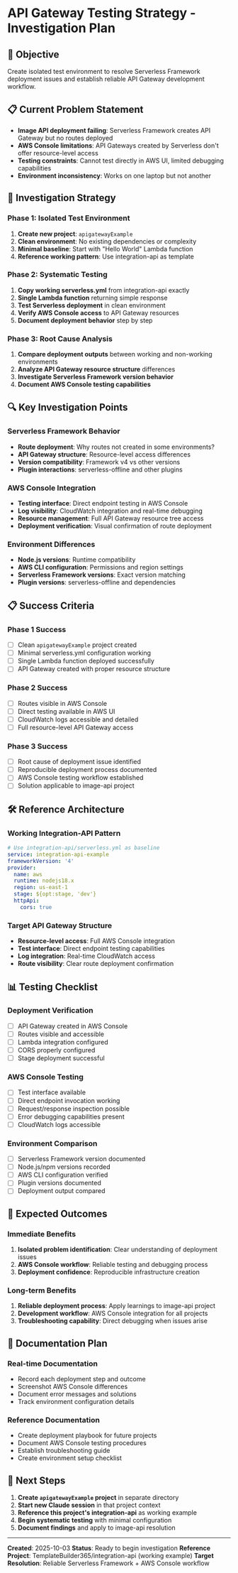# API Gateway Testing Strategy - Investigation Plan

## 🎯 Objective
Create isolated test environment to resolve Serverless Framework deployment issues and establish reliable API Gateway development workflow.

## 📋 Current Problem Statement
- **Image API deployment failing**: Serverless Framework creates API Gateway but no routes deployed
- **AWS Console limitations**: API Gateways created by Serverless don't offer resource-level access
- **Testing constraints**: Cannot test directly in AWS UI, limited debugging capabilities
- **Environment inconsistency**: Works on one laptop but not another

## 🔬 Investigation Strategy

### Phase 1: Isolated Test Environment
1. **Create new project**: `apigatewayExample`
2. **Clean environment**: No existing dependencies or complexity
3. **Minimal baseline**: Start with "Hello World" Lambda function
4. **Reference working pattern**: Use integration-api as template

### Phase 2: Systematic Testing
1. **Copy working serverless.yml** from integration-api exactly
2. **Single Lambda function** returning simple response
3. **Test Serverless deployment** in clean environment
4. **Verify AWS Console access** to API Gateway resources
5. **Document deployment behavior** step by step

### Phase 3: Root Cause Analysis
1. **Compare deployment outputs** between working and non-working environments
2. **Analyze API Gateway resource structure** differences
3. **Investigate Serverless Framework version behavior**
4. **Document AWS Console testing capabilities**

## 🔍 Key Investigation Points

### Serverless Framework Behavior
- **Route deployment**: Why routes not created in some environments?
- **API Gateway structure**: Resource-level access differences
- **Version compatibility**: Framework v4 vs other versions
- **Plugin interactions**: serverless-offline and other plugins

### AWS Console Integration
- **Testing interface**: Direct endpoint testing in AWS Console
- **Log visibility**: CloudWatch integration and real-time debugging
- **Resource management**: Full API Gateway resource tree access
- **Deployment verification**: Visual confirmation of route deployment

### Environment Differences
- **Node.js versions**: Runtime compatibility
- **AWS CLI configuration**: Permissions and region settings
- **Serverless Framework versions**: Exact version matching
- **Plugin versions**: serverless-offline and dependencies

## 📋 Success Criteria

### Phase 1 Success
- [ ] Clean `apigatewayExample` project created
- [ ] Minimal serverless.yml configuration working
- [ ] Single Lambda function deployed successfully
- [ ] API Gateway created with proper resource structure

### Phase 2 Success
- [ ] Routes visible in AWS Console
- [ ] Direct testing available in AWS UI
- [ ] CloudWatch logs accessible and detailed
- [ ] Full resource-level API Gateway access

### Phase 3 Success
- [ ] Root cause of deployment issue identified
- [ ] Reproducible deployment process documented
- [ ] AWS Console testing workflow established
- [ ] Solution applicable to image-api project

## 🛠️ Reference Architecture

### Working Integration-API Pattern
```yaml
# Use integration-api/serverless.yml as baseline
service: integration-api-example
frameworkVersion: '4'
provider:
  name: aws
  runtime: nodejs18.x
  region: us-east-1
  stage: ${opt:stage, 'dev'}
  httpApi:
    cors: true
```

### Target API Gateway Structure
- **Resource-level access**: Full AWS Console integration
- **Test interface**: Direct endpoint testing capabilities
- **Log integration**: Real-time CloudWatch access
- **Route visibility**: Clear route deployment confirmation

## 📊 Testing Checklist

### Deployment Verification
- [ ] API Gateway created in AWS Console
- [ ] Routes visible and accessible
- [ ] Lambda integration configured
- [ ] CORS properly configured
- [ ] Stage deployment successful

### AWS Console Testing
- [ ] Test interface available
- [ ] Direct endpoint invocation working
- [ ] Request/response inspection possible
- [ ] Error debugging capabilities present
- [ ] CloudWatch logs accessible

### Environment Comparison
- [ ] Serverless Framework version documented
- [ ] Node.js/npm versions recorded
- [ ] AWS CLI configuration verified
- [ ] Plugin versions documented
- [ ] Deployment output compared

## 🎯 Expected Outcomes

### Immediate Benefits
1. **Isolated problem identification**: Clear understanding of deployment issues
2. **AWS Console workflow**: Reliable testing and debugging process
3. **Deployment confidence**: Reproducible infrastructure creation

### Long-term Benefits
1. **Reliable deployment process**: Apply learnings to image-api project
2. **Development workflow**: AWS Console integration for all projects
3. **Troubleshooting capability**: Direct debugging when issues arise

## 📝 Documentation Plan

### Real-time Documentation
- Record each deployment step and outcome
- Screenshot AWS Console differences
- Document error messages and solutions
- Track environment configuration details

### Reference Documentation
- Create deployment playbook for future projects
- Document AWS Console testing procedures
- Establish troubleshooting guide
- Create environment setup checklist

## 🔄 Next Steps

1. **Create `apigatewayExample` project** in separate directory
2. **Start new Claude session** in that project context
3. **Reference this project's integration-api** as working example
4. **Begin systematic testing** with minimal configuration
5. **Document findings** and apply to image-api resolution

---

**Created**: 2025-10-03
**Status**: Ready to begin investigation
**Reference Project**: TemplateBuilder365/integration-api (working example)
**Target Resolution**: Reliable Serverless Framework + AWS Console workflow